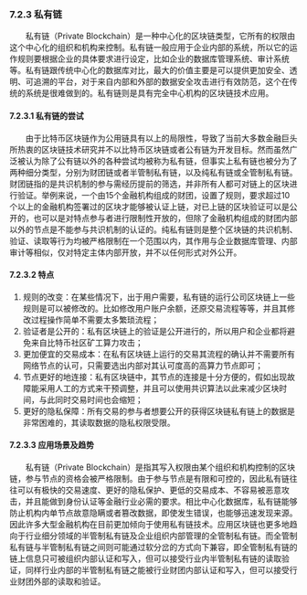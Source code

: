### 7.2.3 私有链
&emsp;&emsp;私有链（Private Blockchain）是一种中心化的区块链类型，它所有的权限由这个中心化的组织和机构来控制。私有链一般应用于企业内部的系统，所以它的运作规则要根据企业的具体要求进行设定，比如企业的数据库管理系统、审计系统等。私有链跟传统中心化的数据库对比，最大的价值主要是可以提供更加安全、透明、可追溯的平台，对于来自内部和外部的数据安全攻击进行有效防范，这个在传统的系统是很难做到的。私有链则是具有完全中心机构的区块链技术应用。

#### 7.2.3.1 私有链的尝试
&emsp;&emsp;由于比特币区块链作为公用链具有以上的局限性，导致了当前大多数金融巨头所热衷的区块链技术研究并不以比特币区块链或者公有链为开发目标。然而虽然广泛被认为除了公有链以外的各种尝试均被称为私有链，但事实上私有链也被分为了两种细分类型，分别为财团链或者半管制私有链，以及纯私有链或全管制私有链。财团链指的是共识机制的参与需经历提前的筛选，并非所有人都可对链上的区块进行验证。举例来说，一个由15个金融机构组成的财团，设置了规则，要求超过10个以上的金融机构签署过的区块才能够被认证上链，对已上链的区块验证可以是公开的，也可以是对特点参与者进行限制性开放的，但除了金融机构组成的财团内部以外的节点是不能参与共识机制的认证的。纯私有链则是整个区块链的共识机制、验证、读取等行为均被严格限制在一个范围以内，其作用与企业数据库管理、内部审计等相似，仅对特定主体内部开放，并不以任何形式对外公开。

#### 7.2.3.2 特点
   1. 规则的改变：在某些情况下，出于用户需要，私有链的运行公司区块链上一些规则是可以被修改的。比如修改用户账户余额，还原交易流程等等，并且其修改过程操作简单不需要太多繁琐流程；
   2. 验证者是公开的：私有区块链上的验证是公开进行的，所以用户和企业都将避免来自比特币社区矿工算力攻击；
   3. 更加便宜的交易成本：在私有区块链上运行的交易其流程的确认并不需要所有网络节点的认可，只需要选出内部对其认可度高的高算力节点即可；
   4. 节点更好的地连接：私有区块链中，其节点的连接是十分方便的，假如出现故障能采用人工的方式来干预调整，并且可以使用共识算法以此来减少区块时间，与此同时交易时间也会缩短；
   5. 更好的隐私保障：所有交易的参与者想要公开的获得区块链私有链上的数据是非常困难的，其读取数据的隐私权限受限。

#### 7.2.3.3 应用场景及趋势
&emsp;&emsp;私有链（Private Blockchain）是指其写入权限由某个组织和机构控制的区块链，参与节点的资格会被严格限制。由于参与节点是有限和可控的，因此私有链往往可以有极快的交易速度、更好的隐私保护、更低的交易成本、不容易被恶意攻击，并且能做到身份认证等金融行业必需的要求。相比中心化数据库，私有链能够防止机构内单节点故意隐瞒或者篡改数据，即使发生错误，也能够迅速发现来源。因此许多大型金融机构在目前更加倾向于使用私有链技术。应用区块链也更多地趋向于行业细分领域的半管制私有链及企业组织内部管理的全管制私有链。而全管制私有链与半管制私有链之间则可能通过软分岔的方式向下兼容，即全管制私有链的链上信息只可被组织内部认证和写入，但可以接受行业内半管制私有链的读取验证，同样行业内部的半管制私有链之能被行业财团内部认证和写入，但可以接受行业财团外部的读取和验证。